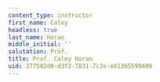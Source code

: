```yaml
---
content_type: instructor
first_name: Caley
headless: true
last_name: Horan
middle_initial: ''
salutation: Prof.
title: Prof. Caley Horan
uid: 377502d0-d3f2-7831-7c2e-e01305599409
---
```

